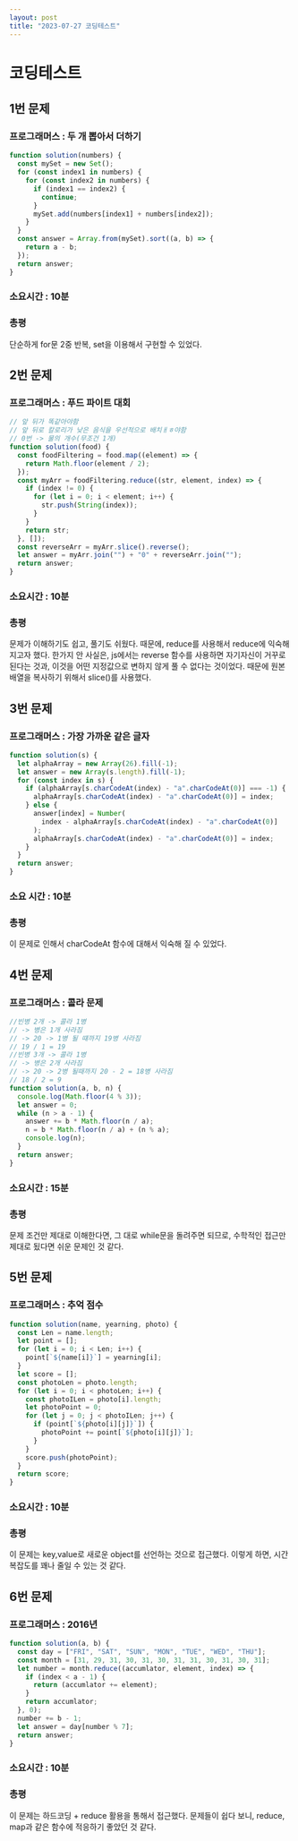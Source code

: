 ```yaml
---
layout: post
title: "2023-07-27 코딩테스트"
---
```


# 코딩테스트

## 1번 문제

### 프로그래머스 : 두 개 뽑아서 더하기

```javascript
function solution(numbers) {
  const mySet = new Set();
  for (const index1 in numbers) {
    for (const index2 in numbers) {
      if (index1 == index2) {
        continue;
      }
      mySet.add(numbers[index1] + numbers[index2]);
    }
  }
  const answer = Array.from(mySet).sort((a, b) => {
    return a - b;
  });
  return answer;
}
```

### 소요시간 : 10분

### 총평

단순하게 for문 2중 반복, set을 이용해서 구현할 수 있었다.

## 2번 문제

### 프로그래머스 : 푸드 파이트 대회

```javascript
// 앞 뒤가 똑같아야함
// 앞 뒤로 칼로리가 낮은 음식을 우선적으로 배치ㅐㅎ야함
// 0번 -> 물의 개수(무조건 1개)
function solution(food) {
  const foodFiltering = food.map((element) => {
    return Math.floor(element / 2);
  });
  const myArr = foodFiltering.reduce((str, element, index) => {
    if (index != 0) {
      for (let i = 0; i < element; i++) {
        str.push(String(index));
      }
    }
    return str;
  }, []);
  const reverseArr = myArr.slice().reverse();
  let answer = myArr.join("") + "0" + reverseArr.join("");
  return answer;
}
```

### 소요시간 : 10분

### 총평

문제가 이해하기도 쉽고, 풀기도 쉬웠다. 때문에, reduce를 사용해서 reduce에 익숙해지고자 했다. 한가지 안 사실은, js에서는 reverse 함수를 사용하면 자기자신이 거꾸로 된다는 것과, 이것을 어떤 지정값으로 변하지 않게 풀 수 없다는 것이었다. 때문에 원본 배열을 복사하기 위해서 slice()를 사용했다.

## 3번 문제

### 프로그래머스 : 가장 가까운 같은 글자

```javascript
function solution(s) {
  let alphaArray = new Array(26).fill(-1);
  let answer = new Array(s.length).fill(-1);
  for (const index in s) {
    if (alphaArray[s.charCodeAt(index) - "a".charCodeAt(0)] === -1) {
      alphaArray[s.charCodeAt(index) - "a".charCodeAt(0)] = index;
    } else {
      answer[index] = Number(
        index - alphaArray[s.charCodeAt(index) - "a".charCodeAt(0)]
      );
      alphaArray[s.charCodeAt(index) - "a".charCodeAt(0)] = index;
    }
  }
  return answer;
}
```

### 소요 시간 : 10분

### 총평

이 문제로 인해서 charCodeAt 함수에 대해서 익숙해 질 수 있었다.

## 4번 문제

### 프로그래머스 : 콜라 문제

```javascript
//빈병 2개 -> 콜라 1병
// -> 병은 1개 사라짐
// -> 20 -> 1병 될 떄까지 19병 사라짐
// 19 / 1 = 19
//빈병 3개 -> 콜라 1병
// -> 병은 2개 사라짐
// -> 20 -> 2병 될때까지 20 - 2 = 18병 사라짐
// 18 / 2 = 9
function solution(a, b, n) {
  console.log(Math.floor(4 % 3));
  let answer = 0;
  while (n > a - 1) {
    answer += b * Math.floor(n / a);
    n = b * Math.floor(n / a) + (n % a);
    console.log(n);
  }
  return answer;
}
```

### 소요시간 : 15분

### 총평

문제 조건만 제대로 이해한다면, 그 대로 while문을 돌려주면 되므로, 수학적인 접근만 제대로 됬다면 쉬운 문제인 것 같다.

## 5번 문제

### 프로그래머스 : 추억 점수

```javascript
function solution(name, yearning, photo) {
  const Len = name.length;
  let point = [];
  for (let i = 0; i < Len; i++) {
    point[`${name[i]}`] = yearning[i];
  }
  let score = [];
  const photoLen = photo.length;
  for (let i = 0; i < photoLen; i++) {
    const photoILen = photo[i].length;
    let photoPoint = 0;
    for (let j = 0; j < photoILen; j++) {
      if (point[`${photo[i][j]}`]) {
        photoPoint += point[`${photo[i][j]}`];
      }
    }
    score.push(photoPoint);
  }
  return score;
}
```

### 소요시간 : 10분

### 총평

이 문제는 key,value로 새로운 object를 선언하는 것으로 접근했다. 이렇게 하면, 시간복잡도를 꽤나 줄일 수 있는 것 같다.

## 6번 문제

### 프로그래머스 : 2016년

```javascript
function solution(a, b) {
  const day = ["FRI", "SAT", "SUN", "MON", "TUE", "WED", "THU"];
  const month = [31, 29, 31, 30, 31, 30, 31, 31, 30, 31, 30, 31];
  let number = month.reduce((accumlator, element, index) => {
    if (index < a - 1) {
      return (accumlator += element);
    }
    return accumlator;
  }, 0);
  number += b - 1;
  let answer = day[number % 7];
  return answer;
}
```

### 소요시간 : 10분

### 총평

이 문제는 하드코딩 + reduce 활용을 통해서 접근했다. 문제들이 쉽다 보니, reduce, map과 같은 함수에 적응하기 좋았던 것 같다.
